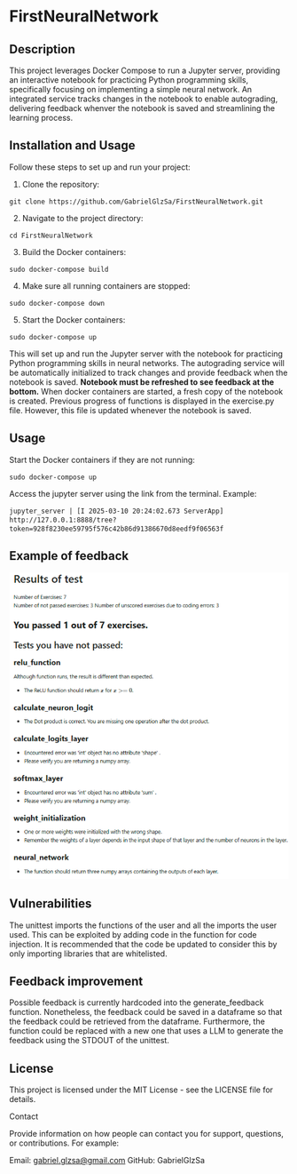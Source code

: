# FirstNeuralNetwork

## Description

This project leverages Docker Compose to run a Jupyter server, providing an interactive notebook for practicing Python programming skills, specifically focusing on implementing a simple neural network. An integrated service tracks changes in the notebook to enable autograding, delivering feedback whenver the notebook is saved and streamlining the learning process.

## Installation and Usage

Follow these steps to set up and run your project:

1. Clone the repository:
```
git clone https://github.com/GabrielGlzSa/FirstNeuralNetwork.git
```
2. Navigate to the project directory:
```
cd FirstNeuralNetwork
```
3. Build the Docker containers:
```
sudo docker-compose build
```
4. Make sure all running containers are stopped:
```
sudo docker-compose down
```
5. Start the Docker containers:
```
sudo docker-compose up
```

This will set up and run the Jupyter server with the notebook for practicing Python programming skills in neural networks. The autograding service will be automatically initialized to track changes and provide feedback when the notebook is saved. **Notebook must be refreshed to see feedback at the bottom.** When docker containers are started, a fresh copy of the notebook is created. Previous progress of functions is displayed in the exercise.py file. However, this file is updated whenever the notebook is saved. 

## Usage

Start the Docker containers if they are not running:
```
sudo docker-compose up
```

Access the jupyter server using the link from the terminal. Example:
```
jupyter_server | [I 2025-03-10 20:24:02.673 ServerApp]     http://127.0.0.1:8888/tree?token=928f8230ee59795f576c42b86d91386670d8eedf9f06563f
```

## Example of feedback

![Example of the feedback provided](./feedback_example.png)

## Vulnerabilities

The unittest imports the functions of the user and all the imports the user used. This can be exploited by adding code in the function for code injection. It is recommended that the code be updated to consider this by only importing libraries that are whitelisted. 


## Feedback improvement

Possible feedback is currently hardcoded into the generate_feedback function. Nonetheless, the feedback could be saved in a dataframe so that the feedback could be retrieved from the dataframe. Furthermore, the function could be replaced with a new one that uses a LLM to generate the feedback using the STDOUT of the unittest.


## License

This project is licensed under the MIT License - see the LICENSE file for details.

Contact

Provide information on how people can contact you for support, questions, or contributions. For example:

Email: gabriel.glzsa@gmail.com
GitHub: GabrielGlzSa
